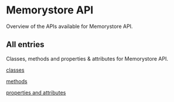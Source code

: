 [
This is a templated file. Adding content to this file may result in it being
reverted. Instead, if you want to place additional content, create an
"overview_content.md" file in `docs/` directory. The Sphinx tool will
pick up on the content and merge the content.
]: #

# Memorystore API

Overview of the APIs available for Memorystore API.

## All entries

Classes, methods and properties & attributes for
Memorystore API.

[classes](https://cloud.google.com/python/docs/reference/google-cloud-memorystore/latest/summary_class.html)

[methods](https://cloud.google.com/python/docs/reference/google-cloud-memorystore/latest/summary_method.html)

[properties and
attributes](https://cloud.google.com/python/docs/reference/google-cloud-memorystore/latest/summary_property.html)
